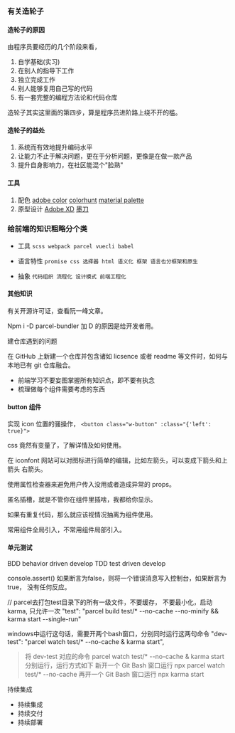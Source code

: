 ### 有关造轮子

#### 造轮子的原因

由程序员要经历的几个阶段来看，

1. 自学基础(实习)
2. 在别人的指导下工作
3. 独立完成工作
4. 别人能够复用自己写的代码
5. 有一套完整的编程方法论和代码仓库

造轮子其实这里面的第四步，算是程序员进阶路上绕不开的槛。

#### 造轮子的益处

1. 系统而有效地提升编码水平
2. 让能力不止于解决问题，更在于分析问题，更像是在做一款产品
3. 提升自身影响力，在社区能混个"脸熟"

#### 工具

1. 配色 [adobe color](https://color.adobe.com/zh/create/color-wheel/)	[colorhunt](https://colorhunt.co)	[material palette](https://www.materialpalette.com)
2. 原型设计 [Adobe XD](https://www.adobe.com/cn/products/xd.html)	[墨刀](https://modao.cc)

### 给前端的知识粗略分个类

- 工具 `scss webpack parcel vuecli babel`

- 语言特性 `promise css 选择器 html 语义化 框架 语言也分框架和原生`

- 抽象 `代码组织 流程化 设计模式 前端工程化`

#### 其他知识

有关开源许可证，查看阮一峰文章。

Npm i -D parcel-bundler 加 D 的原因是给开发者用。

建仓库遇到的问题

在 GitHub 上新建一个仓库并包含诸如 licsence 或者 readme 等文件时，如何与本地已有 git 仓库融合。

- 前端学习不要妄图掌握所有知识点，即不要有执念
- 梳理做每个组件需要考虑的东西

#### button 组件

实现 icon 位置的骚操作，
`<button class="w-button" :class="{'left': true}">`

css 竟然有变量了，了解详情及如何使用。

在 iconfont 网站可以对图标进行简单的编辑，比如左箭头，可以变成下箭头和上箭头 右箭头。

使用属性检查器来避免用户传入没用或者造成异常的 props。

匿名插槽，就是不管你在组件里插啥，我都给你显示。

如果有重复代码，那么就应该视情况抽离为组件使用。

常用组件全局引入，不常用组件局部引入。

#### 单元测试
BDD behavior driven develop
TDD test driven develop 

console.assert() 如果断言为false，则将一个错误消息写入控制台，如果断言为true， 没有任何反应。

 // parcel去打包test目录下的所有一级文件，不要缓存， 不要最小化，启动 karma, 只允许一次
    "test": "parcel build test/* --no-cache --no-minify && karma start --single-run"

windows中运行这句话，需要开两个bash窗口，分别同时运行这两句命令
"dev-test": "parcel watch test/* --no-cache & karma start",

> 将 dev-test 对应的命令 parcel watch test/* --no-cache & karma start 分别运行，运行方式如下
新开一个 Git Bash 窗口运行 npx parcel watch test/* --no-cache
再开一个 Git Bash 窗口运行 npx karma start

持续集成
- 持续集成
- 持续交付
- 持续部署
